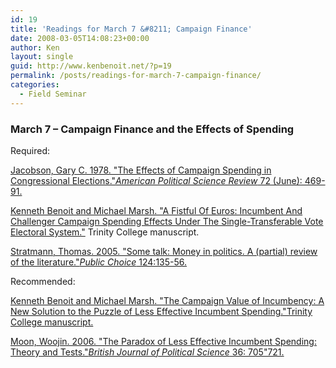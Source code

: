 ```yaml
---
id: 19
title: 'Readings for March 7 &#8211; Campaign Finance'
date: 2008-03-05T14:08:23+00:00
author: Ken
layout: single
guid: http://www.kenbenoit.net/?p=19
permalink: /posts/readings-for-march-7-campaign-finance/
categories:
  - Field Seminar
---
```

### March 7 &#8211; Campaign Finance and the Effects of Spending

Required:

[Jacobson, Gary C. 1978. "The Effects of Campaign Spending in Congressional Elections."_American Political Science Review_ 72 (June): 469-91.](http://www.kenbenoit.net/pdfs/Jacobson1978.pdf)

[Kenneth Benoit and Michael Marsh. "A Fistful Of Euros: Incumbent And Challenger Campaign Spending Effects Under The Single-Transferable Vote Electoral System."](http://www.kenbenoit.net/pdfs/fistful30nov2007.pdf) Trinity College manuscript.

[Stratmann, Thomas. 2005. "Some talk: Money in politics. A (partial) review of the literature."_Public Choice_ 124:135-56.](http://www.kenbenoit.net/pdfs/stratmann.pdf)

Recommended:

[Kenneth Benoit and Michael Marsh. "The Campaign Value of Incumbency: A New Solution to the Puzzle of Less Effective Incumbent Spending."Trinity College manuscript.](http://www.kenbenoit.net/pdfs/cvi_7jan2008.pdf) 

[Moon, Woojin. 2006. "The Paradox of Less Effective Incumbent Spending: Theory and Tests."_British Journal of Political Science_ 36: 705"721.](http://www.kenbenoit.net/pdfs/Moon_BJPS_2006.pdf)
